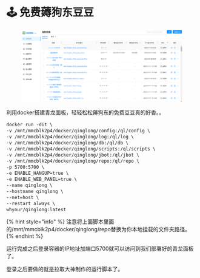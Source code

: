 # 🕹 免费薅狗东豆豆

<figure><img src="../.gitbook/assets/image (4).png" alt=""><figcaption></figcaption></figure>

利用docker搭建青龙面板，轻轻松松薅狗东的免费豆豆真的好香。。

```
docker run -dit \
-v /mnt/mmcblk2p4/docker/qinglong/config:/ql/config \
-v /mnt/mmcblk2p4/docker/qinglong/log:/ql/log \
-v /mnt/mmcblk2p4/docker/qinglong/db:/ql/db \
-v /mnt/mmcblk2p4/docker/qinglong/scripts:/ql/scripts \
-v /mnt/mmcblk2p4/docker/qinglong/jbot:/ql/jbot \
-v /mnt/mmcblk2p4/docker/qinglong/repo:/ql/repo \
-p 5700:5700 \
-e ENABLE_HANGUP=true \
-e ENABLE_WEB_PANEL=true \
--name qinglong \
--hostname qinglong \
--net=host \
--restart always \
whyour/qinglong:latest
```

{% hint style="info" %}
注意将上面脚本里面的/mnt/mmcblk2p4/docker/qinglong/repo替换为你本地挂载的文件夹路径。
{% endhint %}

运行完成之后登录容器的IP地址加端口5700就可以访问到我们部署好的青龙面板了。

登录之后要做的就是拉取大神制作的运行脚本了。
